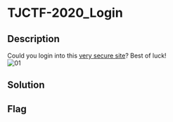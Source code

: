 # TJCTF-2020_Login
## Description
Could you login into this [very secure site](http://login.tjctf.org/)? Best of luck! <br>
![01](https://user-images.githubusercontent.com/49342639/83090259-901ada80-a0c2-11ea-8882-33aa727f13b5.PNG)

## Solution


## Flag
